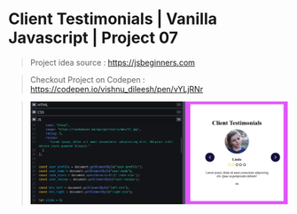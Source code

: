 # Client Testimonials | Vanilla Javascript | Project 07

> Project idea source :
> https://jsbeginners.com

> Checkout Project on Codepen : https://codepen.io/vishnu_dileesh/pen/vYLjRNr

> ![Client Testimonials | Vanilla Javascript project |](screenshot-codepen-js-project.png)
